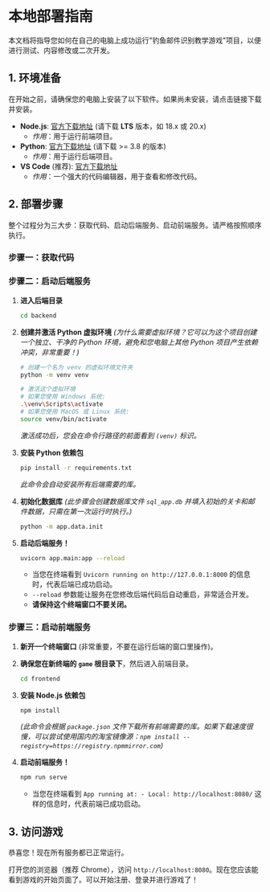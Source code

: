 # 本地部署指南

本文档将指导您如何在自己的电脑上成功运行"钓鱼邮件识别教学游戏"项目，以便进行测试、内容修改或二次开发。

## 1. 环境准备

在开始之前，请确保您的电脑上安装了以下软件。如果尚未安装，请点击链接下载并安装。


-   **Node.js**: [官方下载地址](https://nodejs.org/en/) (请下载 **LTS** 版本，如 18.x 或 20.x)
    -   *作用*：用于运行前端项目。
-   **Python**: [官方下载地址](https://www.python.org/downloads/) (请下载 >= 3.8 的版本)
    -   *作用*：用于运行后端项目。
-   **VS Code** (推荐): [官方下载地址](https://code.visualstudio.com/)
    -   *作用*：一个强大的代码编辑器，用于查看和修改代码。

## 2. 部署步骤

整个过程分为三大步：获取代码、启动后端服务、启动前端服务。请严格按照顺序执行。

### 步骤一：获取代码

### 步骤二：启动后端服务

1.  **进入后端目录**
    ```bash
    cd backend
    ```

2.  **创建并激活 Python 虚拟环境**
    *(为什么需要虚拟环境？它可以为这个项目创建一个独立、干净的 Python 环境，避免和您电脑上其他 Python 项目产生依赖冲突，非常重要！)*
    ```bash
    # 创建一个名为 venv 的虚拟环境文件夹
    python -m venv venv

    # 激活这个虚拟环境
    # 如果您使用 Windows 系统:
    .\venv\Scripts\activate
    # 如果您使用 MacOS 或 Linux 系统:
    source venv/bin/activate
    ```
    *激活成功后，您会在命令行路径的前面看到 `(venv)` 标识。*

3.  **安装 Python 依赖包**
    ```bash
    pip install -r requirements.txt
    ```
    *此命令会自动安装所有后端需要的库。*

4.  **初始化数据库**
    *(此步骤会创建数据库文件 `sql_app.db` 并填入初始的关卡和邮件数据，只需在第一次运行时执行。)*
    ```bash
    python -m app.data.init
    ```

5.  **启动后端服务！**
    ```bash
    uvicorn app.main:app --reload
    ```
    -   当您在终端看到 `Uvicorn running on http://127.0.0.1:8000` 的信息时，代表后端已成功启动。
    -   `--reload` 参数能让服务在您修改后端代码后自动重启，非常适合开发。
    -   **请保持这个终端窗口不要关闭。**

### 步骤三：启动前端服务

1.  **新开一个终端窗口** (非常重要，不要在运行后端的窗口里操作)。
2.  **确保您在新终端的 `game` 根目录下**，然后进入前端目录。
    ```bash
    cd frontend
    ```

3.  **安装 Node.js 依赖包**
    ```bash
    npm install
    ```
    *(此命令会根据 `package.json` 文件下载所有前端需要的库。如果下载速度很慢，可以尝试使用国内的淘宝镜像源：`npm install --registry=https://registry.npmmirror.com`)*

4.  **启动前端服务！**
    ```bash
    npm run serve
    ```
    -   当您在终端看到 `App running at: - Local: http://localhost:8080/` 这样的信息时，代表前端已成功启动。

## 3. 访问游戏

恭喜您！现在所有服务都已正常运行。

打开您的浏览器（推荐 Chrome），访问 `http://localhost:8080`。现在您应该能看到游戏的开始页面了。可以开始注册、登录并进行游戏了！ 
